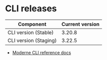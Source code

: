 # CLI releases

| Component             | Current version |
| --------------------- | --------------- |
| CLI version (Stable)  | 3.20.8          |
| CLI version (Staging) | 3.22.5          |

* [Moderne CLI reference docs](../user-documentation/moderne-cli/cli-reference.md)
